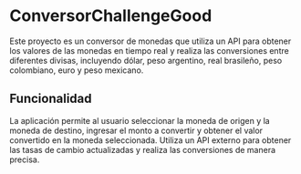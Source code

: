# ConversorChallengeGood

Este proyecto es un conversor de monedas que utiliza un API para obtener los valores de las monedas en tiempo real y realiza las conversiones entre diferentes divisas,
incluyendo dólar, peso argentino, real brasileño, peso colombiano, euro y peso mexicano.

## Funcionalidad

La aplicación permite al usuario seleccionar la moneda de origen y la moneda de destino, ingresar el monto a convertir y obtener el valor convertido en la moneda seleccionada.
Utiliza un API externo para obtener las tasas de cambio actualizadas y realiza las conversiones de manera precisa.
